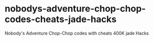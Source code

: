 # nobodys-adventure-chop-chop-codes-cheats-jade-hacks
Nobody's Adventure Chop-Chop codes with cheats 400K jade Hacks
